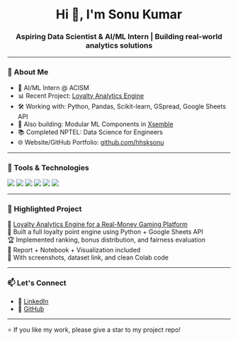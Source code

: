<h1 align="center">Hi 👋, I'm Sonu Kumar</h1>
<h3 align="center">Aspiring Data Scientist & AI/ML Intern | Building real-world analytics solutions</h3>

---

### 🧠 About Me

- 💼 AI/ML Intern @ ACISM  
- 📊 Recent Project: [Loyalty Analytics Engine](https://github.com/hhsksonu/Loyalty-Analytics-Engine-Gaming-Platform)  
- 🛠️ Working with: Python, Pandas, Scikit-learn, GSpread, Google Sheets API  
- 🧾 Also building: Modular ML Components in [Xsemble](https://xsemble.com)  
- 📚 Completed NPTEL: Data Science for Engineers  
- 🌐 Website/GitHub Portfolio: [github.com/hhsksonu](https://github.com/hhsksonu)

---

### 🧰 Tools & Technologies

<img src="https://img.shields.io/badge/Python-3776AB?logo=python&logoColor=white" />
<img src="https://img.shields.io/badge/Pandas-150458?logo=pandas&logoColor=white" />
<img src="https://img.shields.io/badge/Numpy-013243?logo=numpy&logoColor=white" />
<img src="https://img.shields.io/badge/Google%20Colab-F9AB00?logo=googlecolab&logoColor=black" />
<img src="https://img.shields.io/badge/Jupyter-F37626?logo=jupyter&logoColor=white" />
<img src="https://img.shields.io/badge/Scikit--Learn-F7931E?logo=scikit-learn&logoColor=white" />

---

### 📌 Highlighted Project

🚀 [Loyalty Analytics Engine for a Real-Money Gaming Platform](https://github.com/hhsksonu/Loyalty-Analytics-Engine-Gaming-Platform)  
🎯 Built a full loyalty point engine using Python + Google Sheets API  
🏆 Implemented ranking, bonus distribution, and fairness evaluation  
📄 Report + Notebook + Visualization included  
📸 With screenshots, dataset link, and clean Colab code

---

### 📫 Let's Connect

- 🔗 [LinkedIn](https://www.linkedin.com/in/hhsksonu)
- 🐍 [GitHub](https://github.com/hhsksonu)

---

⭐ If you like my work, please give a star to my project repo!
